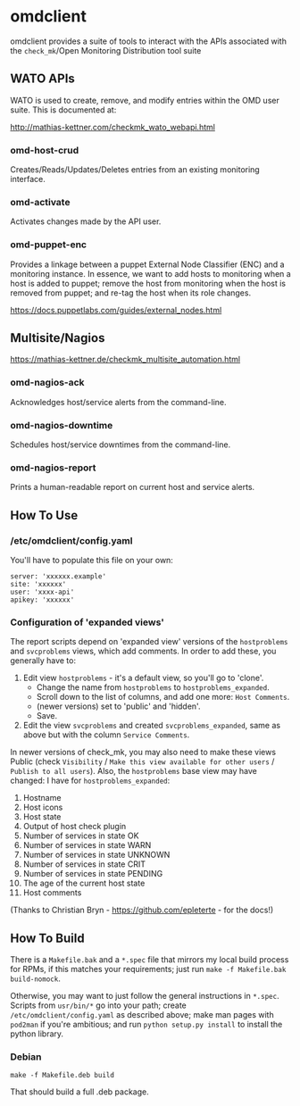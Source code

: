 # omdclient

omdclient provides a suite of tools to interact with the APIs associated
with the `check_mk`/Open Monitoring Distribution tool suite

## WATO APIs

WATO is used to create, remove, and modify entries within the OMD user
suite.  This is documented at:

http://mathias-kettner.com/checkmk_wato_webapi.html

### omd-host-crud

Creates/Reads/Updates/Deletes entries from an existing monitoring
interface.

### omd-activate

Activates changes made by the API user.

### omd-puppet-enc

Provides a linkage between a puppet External Node Classifier (ENC) and a
monitoring instance.  In essence, we want to add hosts to monitoring when
a host is added to puppet; remove the host from monitoring when the host
is removed from puppet; and re-tag the host when its role changes.  

https://docs.puppetlabs.com/guides/external_nodes.html

## Multisite/Nagios

https://mathias-kettner.de/checkmk_multisite_automation.html

### omd-nagios-ack

Acknowledges host/service alerts from the command-line.

### omd-nagios-downtime

Schedules host/service downtimes from the command-line.

### omd-nagios-report

Prints a human-readable report on current host and service alerts. 

## How To Use

### /etc/omdclient/config.yaml

You'll have to populate this file on your own:

    server: 'xxxxxx.example'
    site: 'xxxxxx'
    user: 'xxxx-api'
    apikey: 'xxxxxx'


### Configuration of 'expanded views'

The report scripts depend on 'expanded view' versions of the
`hostproblems` and `svcproblems` views, which add comments.  In order to
add these, you generally have to:

1.  Edit view `hostproblems` - it's a default view, so you'll go to 'clone'.
    * Change the name from `hostproblems` to `hostproblems_expanded`.
    * Scroll down to the list of columns, and add one more: `Host Comments`.
    * (newer versions) set to 'public' and 'hidden'.
    * Save.
2.  Edit the view `svcproblems` and created `svcproblems_expanded`, same 
    as above but with the column `Service Comments`.

In newer versions of check\_mk, you may also need to make these views
Public (check `Visibility` / `Make this view available for other users` /
`Publish to all users`).  Also, the `hostproblems` base view may have
changed: I have for `hostproblems_expanded`:

1. Hostname
2. Host icons
3. Host state
4. Output of host check plugin
5. Number of services in state OK
6. Number of services in state WARN
7. Number of services in state UNKNOWN
8. Number of services in state CRIT
9. Number of services in state PENDING
10. The age of the current host state
11. Host comments

(Thanks to Christian Bryn - https://github.com/epleterte - for the docs!)

## How To Build

There is a `Makefile.bak` and a `*.spec` file that mirrors my local build 
process for RPMs, if this matches your requirements; just run 
`make -f Makefile.bak build-nomock`. 

Otherwise, you may want to just follow the general instructions in `*.spec`.  
Scripts from `usr/bin/*` go into your path; create `/etc/omdclient/config.yaml`
as described above; make man pages with `pod2man` if you're ambitious; and run
`python setup.py install` to install the python library.

### Debian

    make -f Makefile.deb build

That should build a full .deb package.
